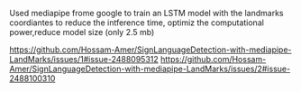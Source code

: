 Used mediapipe frome google to train an LSTM model with the landmarks coordiantes to reduce the intference time, optimiz the computational power,reduce model size (only 2.5 mb)  

https://github.com/Hossam-Amer/SignLanguageDetection-with-mediapipe-LandMarks/issues/1#issue-2488095312
https://github.com/Hossam-Amer/SignLanguageDetection-with-mediapipe-LandMarks/issues/2#issue-2488100310
